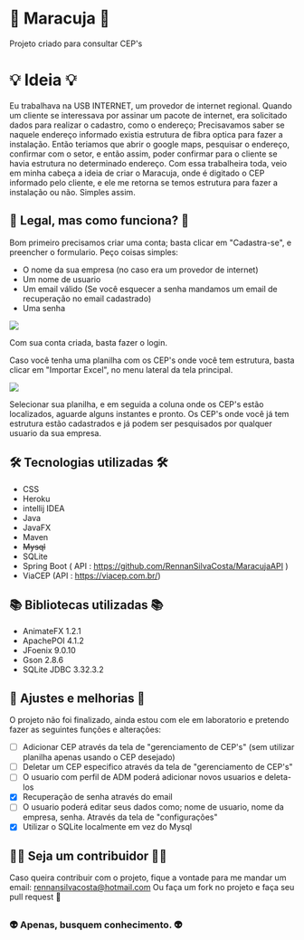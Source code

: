 # :melon: Maracuja :melon:
Projeto criado para consultar CEP's

# :bulb: Ideia :bulb:
Eu trabalhava na USB INTERNET, um provedor de internet regional. Quando um cliente se interessava por assinar um pacote de internet, era solicitado dados para realizar o cadastro, como o endereço; Precisavamos saber se naquele endereço informado existia estrutura de fibra optica para fazer a instalação. Então teriamos que abrir o google maps, pesquisar o endereço, confirmar com o setor, e então assim, poder confirmar para o cliente se havia estrutura no determinado endereço. 
Com essa trabalheira toda, veio em minha cabeça a ideia de criar o Maracuja, onde é digitado o CEP informado pelo cliente, e ele me retorna se temos estrutura para fazer a instalação ou não. Simples assim.

## :thinking: Legal, mas como funciona? :thinking:
Bom primeiro precisamos criar uma conta; basta clicar em "Cadastra-se", e preencher o formulario. Peço coisas simples:

* O nome da sua empresa (no caso era um provedor de internet)
* Um nome de usuario
* Um email válido (Se você esquecer a senha mandamos um email de recuperação no email cadastrado)
* Uma senha

<img src="https://media.giphy.com/media/ROxNPEQKoNn9qXM2YJ/giphy.gif">

Com sua conta criada, basta fazer o login.

Caso você tenha uma planilha com os CEP's onde você tem estrutura, basta clicar em "Importar Excel", no menu lateral da tela principal.

<img src="https://media.giphy.com/media/O6hNGIsiadqwwbmrO6/giphy.gif">

Selecionar sua planilha, e em seguida a coluna onde os CEP's estão localizados, aguarde alguns instantes e pronto. Os CEP's onde você já tem estrutura estão cadastrados e já podem ser pesquisados por qualquer usuario da sua empresa.

## :hammer_and_wrench: Tecnologias utilizadas :hammer_and_wrench:

* CSS
* Heroku
* intellij IDEA
* Java
* JavaFX
* Maven
* ~~Mysql~~
* SQLite
* Spring Boot ( API : https://github.com/RennanSilvaCosta/MaracujaAPI )
* ViaCEP (API : https://viacep.com.br/)

## :books: Bibliotecas utilizadas :books:

* AnimateFX 1.2.1
* ApachePOI 4.1.2
* JFoenix 9.0.10
* Gson 2.8.6
* SQLite JDBC 3.32.3.2

## :wrench: Ajustes e melhorias :wrench:

O projeto não foi finalizado, ainda estou com ele em laboratorio e pretendo fazer as seguintes funções e alterações:

- [ ] Adicionar CEP através da tela de "gerenciamento de CEP's" (sem utilizar planilha apenas usando o CEP desejado)
- [ ] Deletar um CEP especifico através da tela de "gerenciamento de CEP's"
- [ ] O usuario com perfil de ADM poderá adicionar novos usuarios e deleta-los
- [x] Recuperação de senha através do email
- [ ] O usuario poderá editar seus dados como; nome de usuario, nome da empresa, senha. Através da tela de "configurações"
- [x] Utilizar o SQLite localmente em vez do Mysql

## :raising_hand_woman: Seja um contribuidor :raising_hand_man:

Caso queira contribuir com o projeto, fique a vontade para me mandar um email: rennansilvacosta@hotmail.com
Ou faça um fork no projeto e faça seu pull request :slightly_smiling_face:

##

### :alien: Apenas, busquem conhecimento. :alien:
